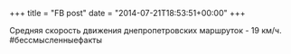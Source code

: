 +++
title = "FB post"
date = "2014-07-21T18:53:51+00:00"
+++

Средняя скорость движения днепропетровских маршруток - 19 км/ч. #бессмысленныефакты



